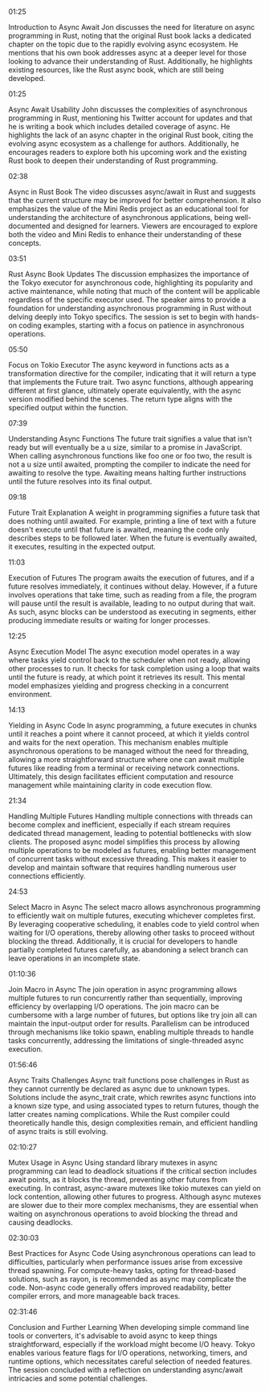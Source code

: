 01:25

Introduction to Async Await
Jon discusses the need for literature on async programming in Rust, noting that the original Rust book lacks a dedicated chapter on the topic due to the rapidly evolving async ecosystem. He mentions that his own book addresses async at a deeper level for those looking to advance their understanding of Rust. Additionally, he highlights existing resources, like the Rust async book, which are still being developed.

01:25

Async Await Usability
John discusses the complexities of asynchronous programming in Rust, mentioning his Twitter account for updates and that he is writing a book which includes detailed coverage of async. He highlights the lack of an async chapter in the original Rust book, citing the evolving async ecosystem as a challenge for authors. Additionally, he encourages readers to explore both his upcoming work and the existing Rust book to deepen their understanding of Rust programming.

02:38

Async in Rust Book
The video discusses async/await in Rust and suggests that the current structure may be improved for better comprehension. It also emphasizes the value of the Mini Redis project as an educational tool for understanding the architecture of asynchronous applications, being well-documented and designed for learners. Viewers are encouraged to explore both the video and Mini Redis to enhance their understanding of these concepts.

03:51

Rust Async Book Updates
The discussion emphasizes the importance of the Tokyo executor for asynchronous code, highlighting its popularity and active maintenance, while noting that much of the content will be applicable regardless of the specific executor used. The speaker aims to provide a foundation for understanding asynchronous programming in Rust without delving deeply into Tokyo specifics. The session is set to begin with hands-on coding examples, starting with a focus on patience in asynchronous operations.

05:50

Focus on Tokio Executor
The async keyword in functions acts as a transformation directive for the compiler, indicating that it will return a type that implements the Future trait. Two async functions, although appearing different at first glance, ultimately operate equivalently, with the async version modified behind the scenes. The return type aligns with the specified output within the function.

07:39

Understanding Async Functions
The future trait signifies a value that isn't ready but will eventually be a u size, similar to a promise in JavaScript. When calling asynchronous functions like foo one or foo two, the result is not a u size until awaited, prompting the compiler to indicate the need for awaiting to resolve the type. Awaiting means halting further instructions until the future resolves into its final output.

09:18

Future Trait Explanation
A weight in programming signifies a future task that does nothing until awaited. For example, printing a line of text with a future doesn't execute until that future is awaited, meaning the code only describes steps to be followed later. When the future is eventually awaited, it executes, resulting in the expected output.

11:03

Execution of Futures
The program awaits the execution of futures, and if a future resolves immediately, it continues without delay. However, if a future involves operations that take time, such as reading from a file, the program will pause until the result is available, leading to no output during that wait. As such, async blocks can be understood as executing in segments, either producing immediate results or waiting for longer processes.

12:25

Async Execution Model
The async execution model operates in a way where tasks yield control back to the scheduler when not ready, allowing other processes to run. It checks for task completion using a loop that waits until the future is ready, at which point it retrieves its result. This mental model emphasizes yielding and progress checking in a concurrent environment.

14:13

Yielding in Async Code
In async programming, a future executes in chunks until it reaches a point where it cannot proceed, at which it yields control and waits for the next operation. This mechanism enables multiple asynchronous operations to be managed without the need for threading, allowing a more straightforward structure where one can await multiple futures like reading from a terminal or receiving network connections. Ultimately, this design facilitates efficient computation and resource management while maintaining clarity in code execution flow.

21:34

Handling Multiple Futures
Handling multiple connections with threads can become complex and inefficient, especially if each stream requires dedicated thread management, leading to potential bottlenecks with slow clients. The proposed async model simplifies this process by allowing multiple operations to be modeled as futures, enabling better management of concurrent tasks without excessive threading. This makes it easier to develop and maintain software that requires handling numerous user connections efficiently.

24:53

Select Macro in Async
The select macro allows asynchronous programming to efficiently wait on multiple futures, executing whichever completes first. By leveraging cooperative scheduling, it enables code to yield control when waiting for I/O operations, thereby allowing other tasks to proceed without blocking the thread. Additionally, it is crucial for developers to handle partially completed futures carefully, as abandoning a select branch can leave operations in an incomplete state.

01:10:36

Join Macro in Async
The join operation in async programming allows multiple futures to run concurrently rather than sequentially, improving efficiency by overlapping I/O operations. The join macro can be cumbersome with a large number of futures, but options like try join all can maintain the input-output order for results. Parallelism can be introduced through mechanisms like tokio spawn, enabling multiple threads to handle tasks concurrently, addressing the limitations of single-threaded async execution.

01:56:46

Async Traits Challenges
Async trait functions pose challenges in Rust as they cannot currently be declared as async due to unknown types. Solutions include the async_trait crate, which rewrites async functions into a known size type, and using associated types to return futures, though the latter creates naming complications. While the Rust compiler could theoretically handle this, design complexities remain, and efficient handling of async traits is still evolving.

02:10:27

Mutex Usage in Async
Using standard library mutexes in async programming can lead to deadlock situations if the critical section includes await points, as it blocks the thread, preventing other futures from executing. In contrast, async-aware mutexes like tokio mutexes can yield on lock contention, allowing other futures to progress. Although async mutexes are slower due to their more complex mechanisms, they are essential when waiting on asynchronous operations to avoid blocking the thread and causing deadlocks.

02:30:03

Best Practices for Async Code
Using asynchronous operations can lead to difficulties, particularly when performance issues arise from excessive thread spawning. For compute-heavy tasks, opting for thread-based solutions, such as rayon, is recommended as async may complicate the code. Non-async code generally offers improved readability, better compiler errors, and more manageable back traces.

02:31:46

Conclusion and Further Learning
When developing simple command line tools or converters, it's advisable to avoid async to keep things straightforward, especially if the workload might become I/O heavy. Tokyo enables various feature flags for I/O operations, networking, timers, and runtime options, which necessitates careful selection of needed features. The session concluded with a reflection on understanding async/await intricacies and some potential challenges.